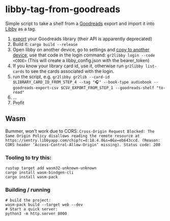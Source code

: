 # libby-tag-from-goodreads

Simple script to take a shelf from a [Goodreads](https://goodreads.com) export and import it into [Libby](https://libbyapp.com) as a tag.

1. [export](https://help.goodreads.com/s/article/How-do-I-import-or-export-my-books-1553870934590) your Goodreads library (their API is apparently deprecated)
2. Build it: `cargo build --release`
3. Open libby on another device, go to settings and [copy to another device](https://help.libbyapp.com/en-us/6070.htm), use that code in the login command: `gr2libby login --code <CODE>` (This will create a libby_config.json with the bearer_token)
4. If you know your library card id, use it, otherwise run `gr2libby list-cards` to see the cards associated with the login.
5. run the script, e.g. `gr2libby gr2lib --card-id $LIBRARY_CARD_ID_FROM_STEP_4 --tag "🎧" --book-type audiobook --goodreads-export-csv $CSV_EXPORT_FROM_STEP_1 --goodreads-shelf "to-read"`
6. ...
7. Profit


## Wasm

Bummer, won't work due to CORS: `Cross-Origin Request Blocked: The Same Origin Policy disallows reading the remote resource at https://sentry.libbyapp.com/chip?c=d:18.4.0&s=0&v=eb643ccd. (Reason: CORS header ‘Access-Control-Allow-Origin’ missing). Status code: 200`

### Tooling to try this:
```
rustup target add wasm32-unknown-unknown
cargo install wasm-bindgen-cli
cargo install wasm-pack
```
### Building / running
```
# build the project:
wasm-pack build --target web --dev
# Start a quick server:
python3 -m http.server 8000
```

